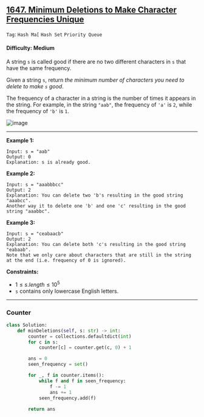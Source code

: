 ## [1647. Minimum Deletions to Make Character Frequencies Unique](https://leetcode.com/problems/minimum-deletions-to-make-character-frequencies-unique)

 ```Tag```: ```Hash Ma[``` ```Hash Set``` ```Priority Queue```

 #### Difficulty: Medium

 A string ```s``` is called good if there are no two different characters in ```s``` that have the same frequency.

Given a string ```s```, return _the minimum number of characters you need to delete to make ```s``` good_.

The frequency of a character in a string is the number of times it appears in the string. For example, in the string ```"aab"```, the frequency of ```'a'``` is ```2```, while the frequency of ```'b'``` is ```1```.

![image](https://github.com/quananhle/Python/assets/35042430/fbc7939a-ad29-4fc0-b3f7-aa412c27990d)

---

__Example 1:__
```
Input: s = "aab"
Output: 0
Explanation: s is already good.
```

__Example 2:__
```
Input: s = "aaabbbcc"
Output: 2
Explanation: You can delete two 'b's resulting in the good string "aaabcc".
Another way it to delete one 'b' and one 'c' resulting in the good string "aaabbc".
```

__Example 3:__
```
Input: s = "ceabaacb"
Output: 2
Explanation: You can delete both 'c's resulting in the good string "eabaab".
Note that we only care about characters that are still in the string at the end (i.e. frequency of 0 is ignored).
```

__Constraints:__

- $1 \le s.length \le 10^{5}$
- ```s``` contains only lowercase English letters.

---

### Counter

```Python
class Solution:
    def minDeletions(self, s: str) -> int:
        counter = collections.defaultdict(int)
        for c in s:
            counter[c] = counter.get(c, 0) + 1

        ans = 0
        seen_frequency = set()

        for _, f in counter.items():
            while f and f in seen_frequency:
                f -= 1
                ans += 1
            seen_frequency.add(f)
    
        return ans
```
